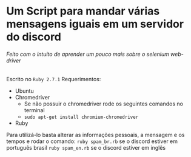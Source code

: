 # Um Script para mandar várias mensagens iguais em um servidor do discord
###### Feito com o intuito de aprender um pouco mais sobre o selenium web-driver

Escrito no ```Ruby 2.7.1```
Requerimentos:
* Ubuntu
* Chromedriver
    * Se não possuir o chromedriver rode os seguintes comandos no terminal
    * ```sudo apt-get install chromium-chromedriver```
* Ruby

Para utilizá-lo basta alterar as informações pessoais, a mensagem e os tempos e rodar o comando:
```ruby spam_br.rb``` se o discord estiver em português brasil
```ruby spam_en.rb``` se o discord estiver em inglês